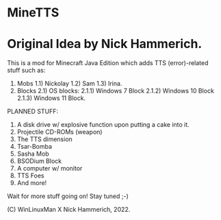 # MineTTS
# Original Idea by Nick Hammerich.

This is a mod for Minecraft Java Edition which adds TTS (error)-related stuff such as:
1) Mobs
  1.1) Nickolay
  1.2) Sam
  1.3) Irina.
2) Blocks
  2.1) OS blocks:
    2.1.1) Windows 7 Block
    2.1.2) Windows 10 Block
    2.1.3) Windows 11 Block.
    
 PLANNED STUFF:
  1) A disk drive w/ explosive function upon putting a cake into it.
  2) Projectile CD-ROMs (weapon)
  3) The TTS dimension
  4) Tsar-Bomba
  5) Sasha Mob
  6) BSODium Block
  7) A computer w/ monitor
  8) TTS Foes
  9) And more!


Wait for more stuff going on! Stay tuned ;-)

(C) WinLinuxMan X Nick Hammerich, 2022.
